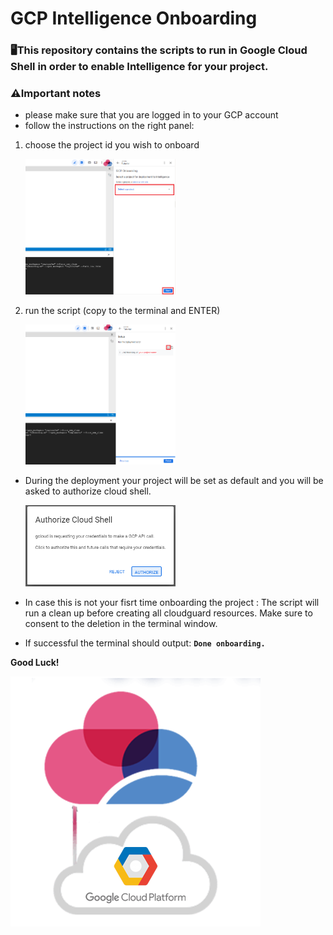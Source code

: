 # GCP Intelligence Onboarding

### 🖥️This repository contains the scripts to run in Google Cloud Shell in order to enable Intelligence for your project.

### ⚠️Important notes

- please make sure that you are logged in to your GCP account
- follow the instructions on the right panel:
1. choose the project id you wish to onboard
 
    <img src="img/2.png" width=50%>

2. run the script (copy to the terminal and ENTER)

    <img src="img/1.png" width=50%>
    
- During the deployment your project will be set as default and you will be asked to authorize cloud shell.
    
    <img src="img/Untitled.png" width=50%>
    
- In case this is not your fisrt time onboarding the project :
The script will run a clean up before creating all cloudguard resources.
Make sure to consent to the deletion in the terminal window.
- If successful the terminal should output:
  **`Done onboarding.`**

**Good Luck!** 

![google-cloud-platform-solution-hero-floating-image-400x400-1 (1).png](img/google-cloud-platform-solution-hero-floating-image-400x400-1_(1).png)
